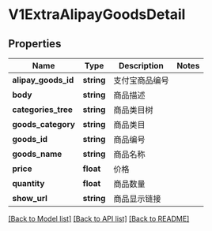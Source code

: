 # V1ExtraAlipayGoodsDetail

## Properties
Name | Type | Description | Notes
------------ | ------------- | ------------- | -------------
**alipay_goods_id** | **string** | 支付宝商品编号 | 
**body** | **string** | 商品描述 | 
**categories_tree** | **string** | 商品类目树 | 
**goods_category** | **string** | 商品类目 | 
**goods_id** | **string** | 商品编号 | 
**goods_name** | **string** | 商品名称 | 
**price** | **float** | 价格 | 
**quantity** | **float** | 商品数量 | 
**show_url** | **string** | 商品显示链接 | 

[[Back to Model list]](../README.md#documentation-for-models) [[Back to API list]](../README.md#documentation-for-api-endpoints) [[Back to README]](../README.md)


